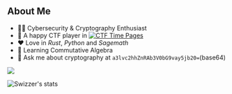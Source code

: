 ## About Me
- 👨‍🎓 Cybersecurity & Cryptography Enthusiast
- 🔭 A happy CTF player in <a href="https://ctftime.org/team/283146"><img alt="CTF Time Pages" src="https://img.shields.io/badge/CTFTime-Del0n1x-blue?style=flat-square&logo=C"></a>
- ❤️ Love in *Rust*, *Python* and *Sagemath*
- 📖 Learning Commutative Algebra
- 💬 Ask me about cryptography at `a3lvc2hhZnRAb3V0bG9vay5jb20=`(base64)

<a href="https://eupho.me/"><img align="center" src="https://github-readme-stats.vercel.app/api/top-langs/?username=swizzzer&layout=compact&hide_border=true" /></a>

![Swizzer's stats](https://github-readme-stats.vercel.app/api?username=Swizzzer&show_icons=true&theme=radical)
